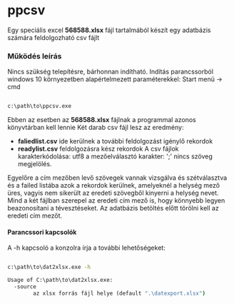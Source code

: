 # ppcsv

Egy speciális excel **568588.xlsx** fájl tartalmából készít egy adatbázis számára feldolgozható csv fájlt

### Működés leírás

Nincs szükség telepítésre, bárhonnan indítható.
Indítás parancssorból windows 10 környezetben alapértelmezett paraméterekkel: 
Start menü -> cmd

```cmd

c:\path\to\ppcsv.exe

```
Ebben az esetben az **568588.xlsx** fájlnak a programmal azonos könyvtárban kell lennie
Két darab csv fájl lesz az eredmény:
- **faliedlist.csv** ide kerülnek a további feldolgozást igénylő rekordok
- **readylist.csv** feldolgozásra kész rekordok
A csv fájlok karakterkódolása: utf8 
a mezőelválasztó karakter: ';'
nincs szöveg megjelölés.

Egyelőre a cím mezőben levő szövegek vannak vizsgálva és szétválasztva és
a failed listába azok a rekordok kerülnek, amelyeknél a helység mező üres, vagyis nem sikerült az eredeti szövegből kinyerni a helység nevet.
Mind a két fájlban szerepel az eredeti cím mező is, hogy könnyebb legyen beazonosítani a tévesztéseket. 
Az adatbázis betöltés előtt törölni kell az eredeti cím mezőt.

#### Parancssori kapcsolók

A -h kapcsoló a konzolra írja a további lehetőségeket:

```cmd

c:\path\to\dat2xlsx.exe -h

Usage of C:\path\to\dat2xlsx.exe:
  -source
        az xlsx forrás fájl helye (default ".\datexport.xlsx")
```
